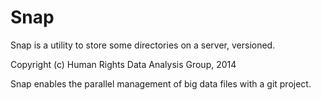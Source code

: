 # Snap

Snap is a utility to store some directories on a server, versioned.

Copyright (c) Human Rights Data Analysis Group, 2014

Snap enables the parallel management of big data files with a git
project.


